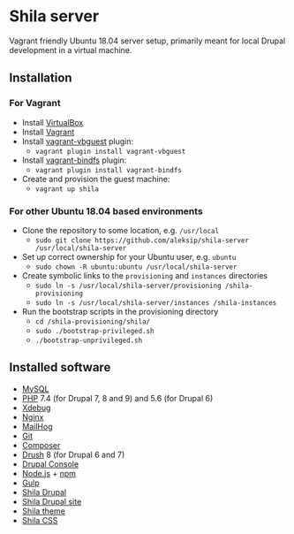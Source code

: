 # Shila server

Vagrant friendly Ubuntu 18.04 server setup, primarily meant for local Drupal development in a virtual machine.


## Installation

### For Vagrant

- Install [VirtualBox](https://www.virtualbox.org/)
- Install [Vagrant](https://www.vagrantup.com/)
- Install [vagrant-vbguest](https://github.com/dotless-de/vagrant-vbguest) plugin:
    - `vagrant plugin install vagrant-vbguest`
- Install [vagrant-bindfs](https://github.com/gael-ian/vagrant-bindfs) plugin:
    - `vagrant plugin install vagrant-bindfs`
- Create and provision the guest machine:
    - `vagrant up shila`


### For other Ubuntu 18.04 based environments

- Clone the repository to some location, e.g. `/usr/local`
    - `sudo git clone https://github.com/aleksip/shila-server /usr/local/shila-server`
- Set up correct ownership for your Ubuntu user, e.g. `ubuntu`
    - `sudo chown -R ubuntu:ubuntu /usr/local/shila-server`
- Create symbolic links to the `provisioning` and `instances` directories
    - `sudo ln -s /usr/local/shila-server/provisioning /shila-provisioning`
    - `sudo ln -s /usr/local/shila-server/instances /shila-instances`
- Run the bootstrap scripts in the provisioning directory
    - `cd /shila-provisioning/shila/`
    - `sudo ./bootstrap-privileged.sh`
    - `./bootstrap-unprivileged.sh`


## Installed software

- [MySQL](https://www.mysql.com/)
- [PHP](https://php.net/) 7.4 (for Drupal 7, 8 and 9) and 5.6 (for Drupal 6)
- [Xdebug](https://xdebug.org/)
- [Nginx](https://nginx.org/)
- [MailHog](https://github.com/mailhog/MailHog)
- [Git](https://git-scm.com/)
- [Composer](https://getcomposer.org/)
- [Drush](http://www.drush.org/) 8 (for Drupal 6 and 7)
- [Drupal Console](https://drupalconsole.com/)
- [Node.js](https://nodejs.org/) + [npm](https://www.npmjs.com/)
- [Gulp](http://gulpjs.com/)
- [Shila Drupal](https://github.com/aleksip/shila-drupal)
- [Shila Drupal site](https://github.com/aleksip/shila-drupal-site)
- [Shila theme](https://github.com/aleksip/shila-drupal-theme)
- [Shila CSS](https://github.com/aleksip/shila-css)
